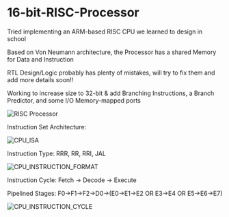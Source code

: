 # 16-bit-RISC-Processor
Tried implementing an ARM-based RISC CPU we learned to design in school 

Based on Von Neumann architecture, the Processor has a shared Memory for Data and Instruction

RTL Design/Logic probably has plenty of mistakes, will try to fix them and add more details soon!!

Working to increase size to 32-bit & add Branching Instructions, a Branch Predictor, and some I/O Memory-mapped ports

![RISC Processor](https://user-images.githubusercontent.com/34355989/130503093-e042ee3c-5b62-43e4-827c-6f33381d5753.jpg)

Instruction Set Architecture:

![CPU_ISA](https://user-images.githubusercontent.com/34355989/119415327-6093b380-bcbf-11eb-8a33-f40fd2a8862c.PNG)

Instruction Type: RRR, RR, RRI, JAL

![CPU_INSTRUCTION_FORMAT](https://user-images.githubusercontent.com/34355989/119415344-6a1d1b80-bcbf-11eb-92e1-9679f9b6dcd1.PNG)

Instruction Cycle: Fetch -> Decode -> Execute

Pipelined Stages: F0->F1->F2->D0->(E0->E1->E2 OR E3->E4 OR E5->E6->E7)

![CPU_INSTRUCTION_CYCLE](https://user-images.githubusercontent.com/34355989/119415356-70ab9300-bcbf-11eb-93c1-609aa4a5bb2a.PNG)
